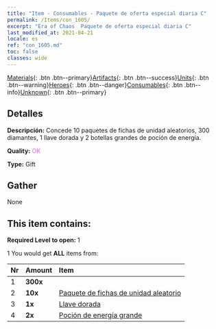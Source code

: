 ```yaml
---
title: "Item - Consumables - Paquete de oferta especial diaria C"
permalink: /Items/con_1605/
excerpt: "Era of Chaos  Paquete de oferta especial diaria C"
last_modified_at: 2021-04-21
locale: es
ref: "con_1605.md"
toc: false
classes: wide
---
```

 [Materials](/es/Items/){: .btn .btn--primary}[Artifacts](/es/Items/Artifacts/){: .btn .btn--success}[Units](/es/Items/Units/){: .btn .btn--warning}[Heroes](/es/Items/Heroes/){: .btn .btn--danger}[Consumables](/es/Items/Consumables/){: .btn .btn--info}[Unknown](/es/Items/Unknown/){: .btn .btn--primary}

## Detalles
 **Descripción:** Concede 10 paquetes de fichas de unidad aleatorios, 300 diamantes, 1 llave dorada y 2 botellas grandes de poción de energía.

 **Quality:** <span style="color: #DA70D6">OK</span>

 **Type:** Gift

## Gather

  None

## This item contains:

 **Required Level to open:** 1

 1 You would get **ALL** items  from:

  | Nr | Amount |     Item    |
  |:---|:-------|:------------|
  | 1 |  **300x** | <i class="fas fa-gem"/> |  | 
  | 2 |  **10x** | [Paquete de fichas de unidad aleatorio](/es/Items/con_1606/) |  | 
  | 3 |  **1x** | [Llave dorada](/es/Items/con_783/) |  | 
  | 4 |  **2x** | [Poción de energía grande](/es/Items/con_706/) |  | 
